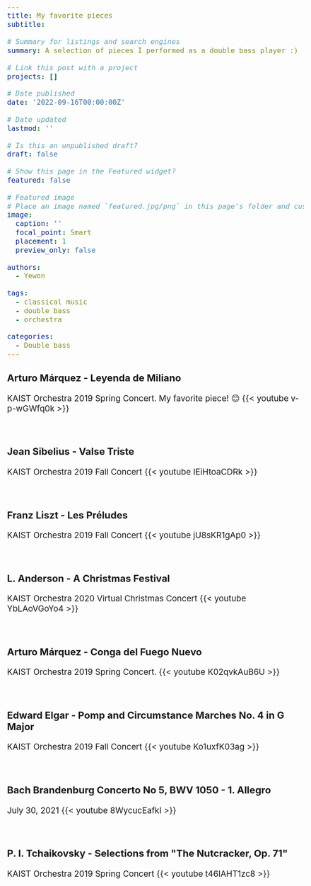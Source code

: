 ```yaml
---
title: My favorite pieces
subtitle: 

# Summary for listings and search engines
summary: A selection of pieces I performed as a double bass player :)

# Link this post with a project
projects: []

# Date published
date: '2022-09-16T00:00:00Z'

# Date updated
lastmod: ''

# Is this an unpublished draft?
draft: false

# Show this page in the Featured widget?
featured: false

# Featured image
# Place an image named `featured.jpg/png` in this page's folder and customize its options here.
image:
  caption: ''
  focal_point: Smart
  placement: 1
  preview_only: false

authors:
  - Yewon

tags:
  - classical music
  - double bass
  - orchestra

categories:
  - Double bass
---
```

<style>
body {
  font-size: 14pt;
}

@media only screen and (max-width: 768px) {
 body {
  font-size: 12pt;
  /* text-align:center; */
  margin-left: 0%;
  margin-right: 0%;
 }
}

</style>

### Arturo Márquez - Leyenda de Miliano
KAIST Orchestra 2019 Spring Concert. My favorite piece! 😊
{{< youtube v-p-wGWfq0k >}}

<br>

### Jean Sibelius - Valse Triste
KAIST Orchestra 2019 Fall Concert
{{< youtube IEiHtoaCDRk >}}

<br>

### Franz Liszt - Les Préludes
KAIST Orchestra 2019 Fall Concert
{{< youtube jU8sKR1gAp0 >}}

<br>

### L. Anderson - A Christmas Festival
KAIST Orchestra 2020 Virtual Christmas Concert
{{< youtube YbLAoVGoYo4 >}} 

<br>

### Arturo Márquez - Conga del Fuego Nuevo
KAIST Orchestra 2019 Spring Concert.
{{< youtube K02qvkAuB6U >}}

<br>

### Edward Elgar - Pomp and Circumstance Marches No. 4 in G Major
KAIST Orchestra 2019 Fall Concert
{{< youtube Ko1uxfK03ag >}}

<br>

### Bach Brandenburg Concerto No 5, BWV 1050 - 1. Allegro
July 30, 2021
{{< youtube 8WycucEafkI >}} 

<br>

### P. I. Tchaikovsky - Selections from "The Nutcracker, Op. 71"
KAIST Orchestra 2019 Spring Concert
{{< youtube t46IAHT1zc8 >}}